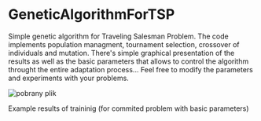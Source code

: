 # GeneticAlgorithmForTSP

Simple genetic algorithm for Traveling Salesman Problem. The code implements population managment, tournament selection, crossover of individuals and mutation. There's simple graphical presentation of the results as well as the basic parameters that allows to control the algorithm throught the entire adaptation process... Feel free to modify the parameters and experiments with your problems.

![pobrany plik](https://github.com/DARTHxMICHAEL/GeneticAlgorithmForTSP/assets/30693125/706fd802-e911-460c-901d-9044329d8cce)

Example results of traininig (for commited problem with basic parameters)
